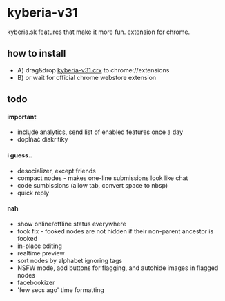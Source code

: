kyberia-v31
===========

kyberia.sk features that make it more fun. extension for chrome.


## how to install
- A) drag&drop [kyberia-v31.crx](kyberia-v31.crx) to chrome://extensions
- B) or wait for official chrome webstore extension


## todo
#### important
- include analytics, send list of enabled features once a day
- dopĺňač diakritiky

#### i guess..
- desocializer, except friends
- compact nodes - makes one-line submissions look like chat
- code sumbissions (allow tab, convert space to nbsp)
- quick reply

#### nah
- show online/offline status everywhere
- fook fix - fooked nodes are not hidden if their non-parent ancestor is fooked
- in-place editing
- realtime preview
- sort nodes by alphabet ignoring tags
- NSFW mode, add buttons for flagging, and autohide images in flagged nodes
- facebookizer
- 'few secs ago' time formatting



